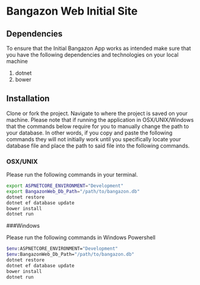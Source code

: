 # Bangazon Web Initial Site

## Dependencies

To ensure that the Initial Bangazon App works as intended make sure that you have the following dependencies and technologies on your local machine

1. dotnet
2. bower

## Installation

Clone or fork the project. Navigate to where the project is saved on your machine.
Please note that if running the application in OSX/UNIX/Windows that the commands below require for you to manually change the path to your database.
In other words, if you copy and paste the following commands they will not initially work until you specifically locate your database file and place the path to said file into the following commands. 

### OSX/UNIX

Please run the following commands in your terminal. 

```Bash
export ASPNETCORE_ENVIRONMENT="Development"
export BangazonWeb_Db_Path="/path/to/bangazon.db"
dotnet restore
dotnet ef database update
bower install
dotnet run
```

###Windows

Please run the following commands in Windows Powershell

```Bash
$env:ASPNETCORE_ENVIRONMENT="Development"
$env:BangazonWeb_Db_Path="/path/to/bangazon.db"
dotnet restore
dotnet ef database update
bower install
dotnet run
```
